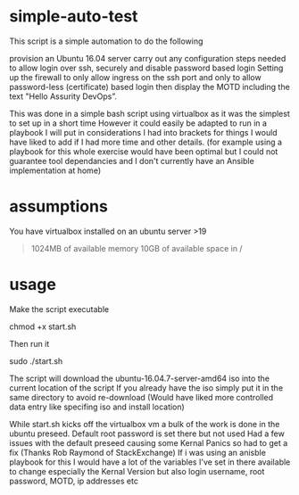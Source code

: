 # simple-auto-test

This script is a simple automation to do the following

provision an Ubuntu 16.04 server
carry out any configuration steps needed to allow login over ssh, securely and disable password based login
Setting up the firewall to only allow ingress on the ssh port and
only to allow password-less (certificate) based login
then display the MOTD including the text "Hello Assurity DevOps”.

This was done in a simple bash script using virtualbox as it was the simplest to set up in a short time
However it could easily be adapted to run in a playbook
I will put in considerations I had into brackets for things I would have liked to add if I had more time and other details.
(for example using a playbook for this whole exercise would have been optimal but I could not guarantee tool dependancies and I don't currently have an Ansible implementation at home)

# assumptions

You have virtualbox installed on an ubuntu server >19
>1024MB of available memory
>10GB of available space in /


# usage

Make the script executable

chmod +x start.sh

Then run it

sudo ./start.sh

The script will download the ubuntu-16.04.7-server-amd64 iso into the current location of the script
If you already have the iso simply put it in the same directory to avoid re-download 
(Would have liked more controlled data entry like specifing iso and install location)

While start.sh kicks off the virtualbox vm a bulk of the work is done in the ubuntu preseed.
Default root password is set there but not used
Had a few issues with the default preseed causing some Kernal Panics so had to get a fix (Thanks Rob Raymond of StackExchange)
If i was using an anisble playbook for this I would have a lot of the variables I've set in there available to change especially the Kernal Version but also login username, root password, MOTD, ip addresses etc
